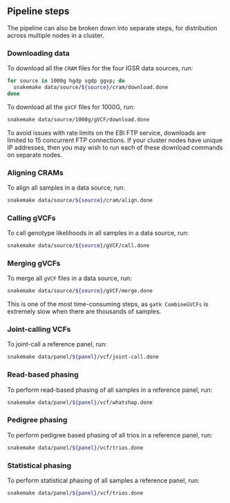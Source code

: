 ## Pipeline steps

The pipeline can also be broken down into separate steps, for distribution across multiple nodes in a cluster.

### Downloading data
To download all the `CRAM` files for the four IGSR data sources, run:
```bash
for source in 1000g hgdp sgdp ggvp; do
  snakemake data/source/${source}/cram/download.done
done
```

To download all the `gVCF` files for 1000G, run:
```bash
snakemake data/source/1000g/gVCF/download.done
```

To avoid issues with rate limits on the EBI FTP service, downloads are limited to 15 concurrent FTP connections. If your
cluster nodes have unique IP addresses, then you may wish to run each of these download commands on separate nodes.

### Aligning CRAMs

To align all samples in a data source, run:
```bash
snakemake data/source/${source}/cram/align.done
```

### Calling gVCFs
To call genotype likelihoods in all samples in a data source, run:
```bash
snakemake data/source/${source}/gVCF/call.done
```

### Merging gVCFs
To merge all `gVCF` files in a data source, run:
```bash
snakemake data/source/${source}/gVCF/merge.done
```

This is one of the most time-consuming steps, as `gatk CombineGVCFs` is extremely slow when there are thousands of 
samples.

### Joint-calling VCFs
To joint-call a reference panel, run:
```bash
snakemake data/panel/${panel}/vcf/joint-call.done
```

### Read-based phasing
To perform read-based phasing of all samples in a reference panel, run:
```bash
snakemake data/panel/${panel}/vcf/whatshap.done
```

### Pedigree phasing
To perform pedigree based phasing of all trios in a reference panel, run:
```bash
snakemake data/panel/${panel}/vcf/trios.done
```

### Statistical phasing
To perform statistical phasing of all samples a reference panel, run:
```bash
snakemake data/panel/${panel}/vcf/trios.done
```

